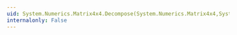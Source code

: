 ```yaml
---
uid: System.Numerics.Matrix4x4.Decompose(System.Numerics.Matrix4x4,System.Numerics.Vector3@,System.Numerics.Quaternion@,System.Numerics.Vector3@)
internalonly: False
---
```

